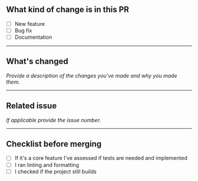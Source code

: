 <!---
Before submitting a pull request

Make sure you ran the following commands

If you worked on Rust code
- cargo fmt
- cargo clippy
- cargo build

If you worked on Typescript code
- npm run format
- npm run build

Give the pull request a descriptive title. Make sure to include an issue number if fixing a bug linked to an open issue in the title.
-->

## What kind of change is in this PR

- [ ] New feature
- [ ] Bug fix
- [ ] Documentation

---

## What's changed

_Provide a description of the changes you've made and why you made them._

---

## Related issue

_If applicable provide the issue number._

---

## Checklist before merging

- [ ] If it's a core feature I've assessed if tests are needed and implemented
- [ ] I ran linting and formatting
- [ ] I checked if the project still builds
